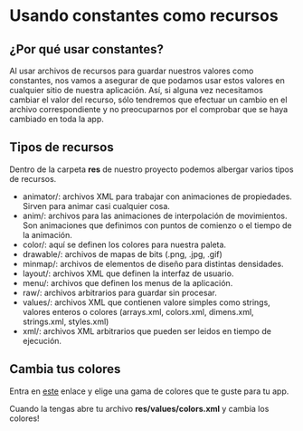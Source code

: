 # Usando constantes como recursos

## ¿Por qué usar constantes?

Al usar archivos de recursos para guardar nuestros valores como constantes, nos vamos a asegurar de que podamos usar estos valores en cualquier sitio de nuestra aplicación. Así, si alguna vez necesitamos cambiar el valor del recurso, sólo tendremos que efectuar un cambio en el archivo correspondiente y no preocuparnos por el comprobar que se haya cambiado en toda la app.

## Tipos de recursos

Dentro de la carpeta **res** de nuestro proyecto podemos albergar varios tipos de recursos.

* animator/: archivos XML para trabajar con animaciones de propiedades. Sirven para animar casi cualquier cosa.
* anim/: archivos para las animaciones de interpolación de movimientos. Son animaciones que definimos con puntos de comienzo o el tiempo de la animación.
* color/: aquí se definen los colores para nuestra paleta.
* drawable/: archivos de mapas de bits (.png, .jpg, .gif)
* minmap/: archivos de elementos de diseño para distintas densidades.
* layout/: archivos XML que definen la interfaz de usuario.
* menu/: archivos que definen los menus de la aplicación.
* raw/: archivos arbitrarios para guardar sin procesar.
* values/: archivos XML que contienen valore simples como strings, valores enteros o colores (arrays.xml, colors.xml, dimens.xml, strings.xml, styles.xml)
* xml/: archivos XML arbitrarios que pueden ser leidos en tiempo de ejecución.

## Cambia tus colores
Entra en [este](https://www.materialpalette.com/) enlace y elige una gama de colores que te guste para tu app.

Cuando la tengas abre tu archivo **res/values/colors.xml** y cambia los colores!
